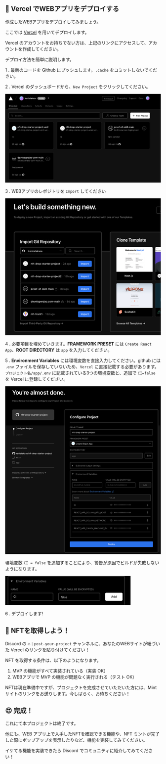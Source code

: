 🚀 Vercel でWEBアプリをデプロイする
---

作成したWEBアプリをデプロイしてみましょう。

ここでは [Vercel](https://Vercel.com) を用いてデプロイします。

Vercel のアカウントをお持ちでない方は、上記のリンクにアクセスして、アカウントを作成してください。

デプロイ方法を簡単に説明します。

1 \. 最新のコードを Github にプッシュします。`.cache` をコミットしないでください。

2 \. Vercel のダッシュボードから、`New Project` をクリックしてください。

![無題](/public/images/Solana-NFT-mint/section4/4_2_1.png)

3 \. WEBアプリのレポジトリを `Import` してください

![無題](/public/images/Solana-NFT-mint/section4/4_2_2.png)

4 \. 必要項目を埋めていきます。**FRAMEWORK PRESET** には `Create React App`、**ROOT DIRECTORY** は `app` を入力してください。

5 \. **Environment Variables** には環境変数を直接入力してください。github には `.env` ファイルを保存していないため、`Vercel` に直接記載する必要があります。`プロジェクト名/app/.env` に記載されている3つの環境変数と、追加で `CI=false` を Vercel に登録してください。

![無題](/public/images/Solana-NFT-mint/section4/4_2_3.png)

環境変数 `CI = false` を追加することにより、警告が原因でビルドが失敗しないようになります。

![無題](/public/images/Solana-NFT-mint/section4/4_2_4.png)

6 \. デプロイします!

🎫 NFTを取得しよう！
----

Discord の `🔥｜post-your-project` チャンネルに、あなたのWEBサイトが紐づいた Vercel のリンクを貼り付けてください！

NFT を取得する条件は、以下のようになります。

1. MVP の機能がすべて実装されている（実装 OK）
2. WEBアプリで MVP の機能が問題なく実行される（テスト OK）

NFTは現在準備中ですが、プロジェクトを完成させていただいた方には、Mint サイトのリンクをお送りします。今しばらく、お待ちください！

😍 完成！
----

これにて本プロジェクトは終了です。

他にも、WEB アプリ上で入手したNFTを確認できる機能や、NFT ミントが完了した際にポップアップを表示したりなど、機能を実装してみてください。

イケてる機能を実装できたら Discord でコミュニティに紹介してみてください！

